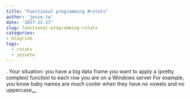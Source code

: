 ```yaml
---
title: "Functional programming #rstats"
author: 'jesse.tw'
date: '2017-12-17'
slug: functional-programming-rstats
categories:
- bloglink
tags:
  - rstats
  - jessetw
---
```


. Your situation: you have a big data frame you want to apply a (pretty complex) function to each row you are on a Windows server For example, you know baby names are much cooler when they have no vowels and no uppercase[... <i class="fas fa-external-link-alt"></i>](https://jesse.tw/post/rstats-closure-windows-parallel/)

